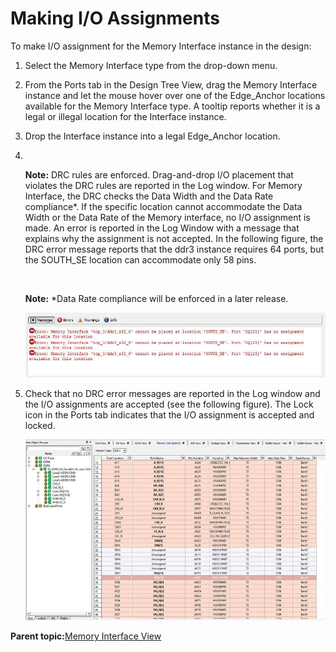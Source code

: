 # Making I/O Assignments

To make I/O assignment for the Memory Interface instance in the design:

1.  Select the Memory Interface type from the drop-down menu.

2.  From the Ports tab in the Design Tree View, drag the Memory Interface instance and let the mouse hover over one of the Edge\_Anchor locations available for the Memory Interface type. A tooltip reports whether it is a legal or illegal location for the Interface instance.

3.  Drop the Interface instance into a legal Edge\_Anchor location.

4.  <br />

    **Note:** DRC rules are enforced. Drag-and-drop I/O placement that violates the DRC rules are reported in the Log window. For Memory Interface, the DRC checks the Data Width and the Data Rate compliance\*. If the specific location cannot accommodate the Data Width or the Data Rate of the Memory interface, no I/O assignment is made. An error is reported in the Log Window with a message that explains why the assignment is not accepted. In the following figure, the DRC error message reports that the ddr3 instance requires 64 ports, but the SOUTH\_SE location can accommodate only 58 pins.

    <br />

    **Note:** \*Data Rate compliance will be enforced in a later release.

    ![](GUID-5AFD15DE-A094-4D98-A87E-7B704442D9C3-low.jpg "DRC Checks in Log Window")

5.  Check that no DRC error messages are reported in the Log window and the I/O assignments are accepted \(see the following figure\). The Lock icon in the Ports tab indicates that the I/O assignment is accepted and locked.

    ![](GUID-30316893-A5D3-414E-80C2-37D121F77082-low.jpg "Memory Interface Assignments Accepted")


**Parent topic:**[Memory Interface View](GUID-04C2F3E6-C9E6-4210-AF6D-16C492A0BAAA.md)

